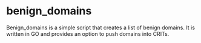 # benign_domains
Benign_domains is a simple script that creates a list of benign domains. It is written in GO and provides an option to push domains into CRITs.
